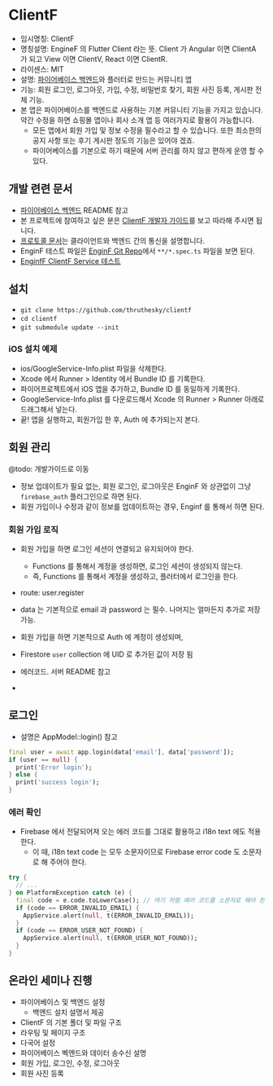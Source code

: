 # ClientF

* 임시명칭: ClientF
* 명칭설명: EngineF 의 Flutter Client 라는 뜻. Client 가 Angular 이면 ClientA 가 되고 View 이면 ClientV, React 이면 ClientR.
* 라이센스: MIT
* 설명: [파이어베이스 백엔드](https://github.com/thruthesky/enginf)와 플러터로 만드는 커뮤니티 앱
* 기능: 회원 로그인, 로그아웃, 가입, 수정, 비밀번호 찾기, 회원 사진 등록, 게시판 전체 기능.
* 본 앱은 파이어베이스를 백엔드로 사용하는 기본 커뮤니티 기능을 가지고 있습니다. 약간 수정을 하면 쇼핑몰 앱이나 회사 소개 앱 등 여러가지로 활용이 가능합니다.
  * 모든 앱에서 회원 가입 및 정보 수정을 필수라고 할 수 있습니다. 또한 최소한의 공지 사항 또는 후기 게시판 정도의 기능은 있어야 겠죠.
  * 파이어베이스를 기본으로 하기 때문에 서버 관리를 하지 않고 편하게 운영 할 수 있다.


## 개발 련련 문서

* [파이어베이스 백엔드](https://github.com/thruthesky/enginf) README 참고
* 본 프로젝트에 참여하고 싶은 분은 [ClientF 개발자 가이드](https://github.com/thruthesky/clientf/blob/master/docs/DeveloperGuideLine.md)를 보고 따라해 주시면 됩니다.
* [프로토콜 문서](https://github.com/thruthesky/clientf/blob/master/docs/Protocols.md)는 클라이언트와 백엔드 간의 통신을 설명합니다.
* EnginF 테스트 파일은 [EnginF Git Repo](https://github.com/thruthesky/enginf)에서 `**/*.spec.ts` 파일을 보면 된다.
* [EnginfF ClientF Service 테스트](https://github.com/thruthesky/enginf_clientf_service/tree/master/test)

## 설치

* `git clone https://github.com/thruthesky/clientf`
* `cd clientf`
* `git submodule update --init`

### iOS 설치 예제

* ios/GoogleService-Info.plist 파일을 삭제한다.
* Xcode 에서 Runner > Identity 에서 Bundle ID 를 기록한다.
* 파이어프로젝트에서 iOS 앱을 추가하고, Bundle ID 를 동일하게 기록한다.
* GoogleService-Info.plist 를 다운로드해서 Xcode 의 Runner > Runner 아래로 드래그해서 넣는다.
* 끝! 앱을 실행하고, 회원가입 한 후, Auth 에 추가되는지 본다.




## 회원 관리

@todo: 개발가이드로 이동

* 정보 업데이트가 필요 없는, 회원 로그인, 로그아웃은 EnginF 와 상관없이 그냥 `firebase_auth` 플러그인으로 하면 된다.
* 회원 가입이나 수정과 같이 정보를 업데이트하는 경우, Enginf 를 통해서 하면 된다.



### 회원 가입 로직

* 회원 가입을 하면 로그인 세션이 연결되고 유지되어야 한다.
  * Functions 를 통해서 계정을 생성하면, 로그인 세션이 생성되지 않는다.
  * 즉, Functions 를 통해서 계정을 생성하고, 플러터에서 로그인을 한다.

* route: user.register
* data 는 기본적으로 email 과 password 는 필수. 나머지는 얼마든지 추가로 저장 가능.
* 회원 가입을 하면 기본적으로 Auth 에 계정이 생성되며,
* Firestore `user` collection 에 UID 로 추가된 값이 저장 됨


* 에러코드. 서버 README 참고
* 
<!-- 
코드 | 설명
--- | ---
input-data-is-not-provided | 회원 가입 정보를 전달하지 않은 경우
email-is-not-provided | 이메일 주소를 입력하지 않은 경우
password-is-not-provided | 비밀번호를 입력하지 않은 경우
auth/email-already-exists | 동일한 메일 주소가 이미 가입되어져 있는 경우 -->

## 로그인

* 설명은 AppModel::login() 참고

``` dart
final user = await app.login(data['email'], data['password']);
if (user == null) {
  print('Error login');
} else {
  print('success login');
}
```



### 에러 확인

* Firebase 에서 전달되어져 오는 에러 코드를 그대로 활용하고 i18n text 에도 적용한다.
  * 이 때, i18n text code 는 모두 소문자이므로 Firebase error code 도 소문자로 해 주어야 한다.

``` dart
try {
  // ...
} on PlatformException catch (e) {
  final code = e.code.toLowerCase(); // 여기 처럼 에러 코드를 소문자로 해야 한다. 이것은 언어 번역에서 사용되기 때문이다.
  if (code == ERROR_INVALID_EMAIL) {
    AppService.alert(null, t(ERROR_INVALID_EMAIL));
  }
  if (code == ERROR_USER_NOT_FOUND) {
    AppService.alert(null, t(ERROR_USER_NOT_FOUND));
  }
} 
```


## 온라인 세미나 진행

* 파이어베이스 및 백엔드 설정
  * 백엔드 설치 설명서 제공
* ClientF 의 기본 폴더 및 파일 구조
* 라우팅 및 페이지 구조
* 다국어 설정
* 파이어베이스 벡엔드와 데이터 송수신 설명
* 회원 가입, 로그인, 수정, 로그아웃
* 회원 사진 등록


